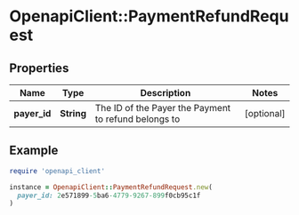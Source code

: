 # OpenapiClient::PaymentRefundRequest

## Properties

| Name | Type | Description | Notes |
| ---- | ---- | ----------- | ----- |
| **payer_id** | **String** | The ID of the Payer the Payment to refund belongs to | [optional] |

## Example

```ruby
require 'openapi_client'

instance = OpenapiClient::PaymentRefundRequest.new(
  payer_id: 2e571899-5ba6-4779-9267-899f0cb95c1f
)
```

